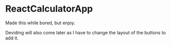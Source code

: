 # ReactCalculatorApp
Made this while bored, but enjoy.

Deviding will also come later as I have to change the layout of the buttons to add it.